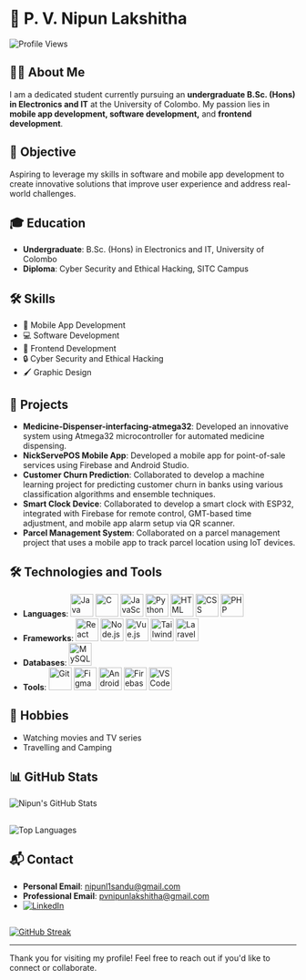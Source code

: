 # 🌟 P. V. Nipun Lakshitha

![Profile Views](https://komarev.com/ghpvc/?username=nipunlnick)

## 👨‍🎓 About Me
I am a dedicated student currently pursuing an **undergraduate B.Sc. (Hons) in Electronics and IT** at the University of Colombo. My passion lies in **mobile app development, software development,** and **frontend development**.

## 🎯 Objective
Aspiring to leverage my skills in software and mobile app development to create innovative solutions that 
improve user experience and address real-world challenges.

## 🎓 Education
- **Undergraduate**: B.Sc. (Hons) in Electronics and IT, University of Colombo
- **Diploma**: Cyber Security and Ethical Hacking, SITC Campus

## 🛠️ Skills
- 📱 Mobile App Development
- 💻 Software Development
- 🎨 Frontend Development
- 🔒 Cyber Security and Ethical Hacking
- 🖌️ Graphic Design

## 🚀 Projects
- **Medicine-Dispenser-interfacing-atmega32**: Developed an innovative system using Atmega32 microcontroller for automated medicine dispensing.
- **NickServePOS Mobile App**: Developed a mobile app for point-of-sale services using Firebase and Android Studio.
- **Customer Churn Prediction**: Collaborated to develop a machine learning project for predicting customer churn in banks using various classification algorithms and ensemble techniques.
- **Smart Clock Device**: Collaborated to develop a smart clock with ESP32, integrated with Firebase for remote control, GMT-based time adjustment, and mobile app alarm setup via QR scanner.
- **Parcel Management System**: Collaborated on a parcel management project that uses a mobile app to track parcel location using IoT devices.

## 🛠️ Technologies and Tools
- **Languages**: 
  <img src="https://img.icons8.com/color/48/000000/java-coffee-cup-logo--v1.png" alt="Java" width="40" height="40"/>
  <img src="https://img.icons8.com/color/48/000000/c-programming.png" alt="C" width="40" height="40"/>
  <img src="https://img.icons8.com/color/48/000000/javascript.png" alt="JavaScript" width="40" height="40"/>
  <img src="https://img.icons8.com/color/48/000000/python--v1.png" alt="Python" width="40" height="40"/>
  <img src="https://img.icons8.com/color/48/000000/html-5.png" alt="HTML" width="40" height="40"/>
  <img src="https://img.icons8.com/color/48/000000/css3.png" alt="CSS" width="40" height="40"/>
  <img src="https://img.icons8.com/offices/48/000000/php-logo.png" alt="PHP" width="40" height="40"/>
- **Frameworks**:
  <img src="https://img.icons8.com/color/48/000000/react-native.png" alt="React" width="40" height="40"/>
  <img src="https://img.icons8.com/color/48/000000/nodejs.png" alt="Node.js" width="40" height="40"/>
  <img src="https://img.icons8.com/color/48/000000/vue-js.png" alt="Vue.js" width="40" height="40"/>
  <img src="https://cdn.worldvectorlogo.com/logos/tailwindcss.svg" alt="Tailwind CSS" width="40" height="40"/>
  <img src="https://cdn.worldvectorlogo.com/logos/laravel-2.svg" alt="Laravel" width="40" height="40"/>
- **Databases**:
  <img src="https://img.icons8.com/fluency/48/000000/mysql-logo.png" alt="MySQL" width="40" height="40"/>
- **Tools**:
  <img src="https://img.icons8.com/color/48/000000/git.png" alt="Git" width="40" height="40"/>
  <img src="https://img.icons8.com/color/48/000000/figma--v1.png" alt="Figma" width="40" height="40"/>
  <img src="https://img.icons8.com/color/48/000000/android-studio--v3.png" alt="Android Studio" width="40" height="40"/>
  <img src="https://img.icons8.com/color/48/000000/firebase.png" alt="Firebase" width="40" height="40"/>
  <img src="https://img.icons8.com/color/48/000000/visual-studio-code-2019.png" alt="VSCode" width="40" height="40"/>


## 🎨 Hobbies
- Watching movies and TV series
- Travelling and Camping

## 📊 GitHub Stats
![Nipun's GitHub Stats](https://github-readme-stats.vercel.app/api?username=nipunlnick&show_icons=true&theme=dark)
##
![Top Languages](https://github-readme-stats.vercel.app/api/top-langs/?username=nipunlnick&layout=compact&theme=dark)

## 📬 Contact
- **Personal Email**: [nipunl1sandu@gmail.com](mailto:nipunl1sandu@gmail.com)
- **Professional Email**: [pvnipunlakshitha@gmail.com](mailto:pvnipunlakshitha@gmail.com)
- [![LinkedIn](https://img.shields.io/badge/LinkedIn-blue?style=flat&logo=linkedin&logoColor=white)](https://www.linkedin.com/in/pvnipunlakshitha)

##
[![GitHub Streak](https://streak-stats.demolab.com/?user=nipunlnick&theme=dark)](https://git.io/streak-stats)

---

Thank you for visiting my profile! Feel free to reach out if you'd like to connect or collaborate.
